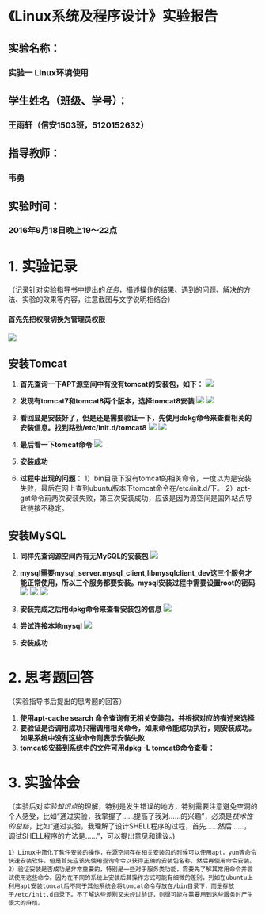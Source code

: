 
《Linux系统及程序设计》实验报告
=======

## 实验名称：

### 实验一 Linux环境使用

## 学生姓名（班级、学号）：

### 王雨轩（信安1503班，5120152632）

## 指导教师：

### 韦勇

## 实验时间：

### 2016年9月18日晚上19～22点

# 1. 实验记录

（记录针对实验指导书中提出的*任务*，描述操作的结果、遇到的问题、解决的方法、实验的效果等内容，注意截图与文字说明相结合）

#### 首先先把权限切换为管理员权限
![](images/sudo.png)

## 安装Tomcat

1. **首先查询一下APT源空间中有没有tomcat的安装包，如下：**
![](images/tomcat_search.png)

2. **发现有tomcat7和tomcat8两个版本，选择tomcat8安装**
![](images/tomcat_install_1.png)
![](images/tomcat_insatll_2.png)

3. **看回显是安装好了，但是还是需要验证一下，先使用dokg命令来查看相关的安装信息。找到路劲/etc/init.d/tomcat8**
![](images/tomcat_dpkg_1.png)
![](images/tomcat_dpkg_2.png)

4. **最后看一下tomcat命令**
![](images/tomcat_help.png)

5. **安装成功**

6. **过程中出现的问题：**
    1）bin目录下没有tomcat的相关命令，一度以为是安装失败，最后在网上查到ubuntu版本下tomcat命令在/etc/init.d/下。
    2）apt-get命令前两次安装失败，第三次安装成功，应该是因为源空间是国外站点导致链接不稳定。

## 安装MySQL

1. **同样先查询源空间内有无MySQL的安装包**
![](images/mysql_search.png)

2. **mysql需要mysql_server.mysql_client,libmysqlclient_dev这三个服务才能正常使用，所以三个服务都要安装。mysql安装过程中需要设置root的密码**
![](images/mysql_install_1.png)
![](images/root=root,password=123.png)
![](images/mysql_install_2.png)

3. **安装完成之后用dpkg命令来查看安装包的信息**
![](images/mysql_dpkg.png)

4. **尝试连接本地mysql**
![](images/mysql_start.png)

5. **安装成功**

# 2.  思考题回答

（实验指导书后提出的思考题的回答）

1. **使用apt-cache search 命令查询有无相关安装包，并根据对应的描述来选择**
2. **要验证是否调用成功只需调用相关命令，如果命令能成功执行，则安装成功。如果系统中没有这些命令则表示安装失败**
3. **tomcat8安装到系统中的文件可用dpkg -L tomcat8命令查看：**

# 3. 实验体会

（实验后对*实验知识点*的理解，特别是发生错误的地方，特别需要注意避免空洞的个人感受，比如“通过实验，我掌握了……提高了我对……的兴趣”，必须是*技术性的总结*，比如“通过实验，我理解了设计SHELL程序的过程，首先……然后……，调试SHELL程序的方法是……”，可以提出意见和建议。)

    1）Linux中简化了软件安装的操作，在源空间存在相关安装包的时候可以使用apt，yum等命令快速安装软件。但是首先应该先使用查询命令以获得正确的安装包名称，然后再使用命令安装。
    2）验证安装是否成功是非常重要的，特别是一些对于服务类功能，需要先了解其常用命令并尝试使用这些命令。因为在不同的系统上安装后其操作方式可能有细微的差别，列如在ubuntu上利用apt安装tomcat后不同于其他系统会将tomcat命令存放在/bin目录下，而是存放于/etc/init.d目录下。不了解这些差别又未经过验证，则很可能在需要用到这些服务时产生很大的麻烦。
